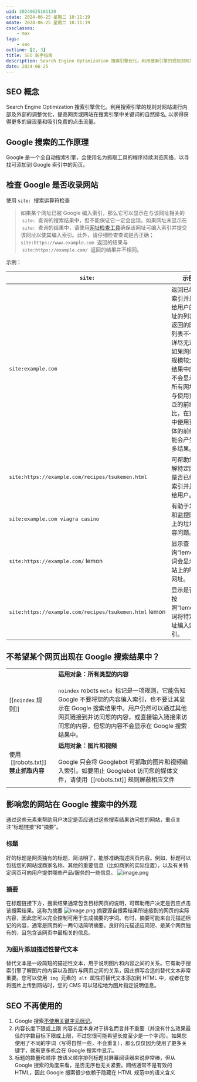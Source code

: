```yaml
---
uid: 20240625101120
cdate: 2024-06-25 星期二 10:11:19
mdate: 2024-06-25 星期二 10:11:19
cssclasses:
    - max
tags:
    - seo
outline: [2, 3]
title: SEO 新手指南
description: Search Engine Optimization 搜索引擎优化。利用搜索引擎的规则对网站进行内部及外部的调整优化，提高网页或网站在搜索引擎中关键词的自然排名, 以求得获得更多的展现量和吸引免费的点击流量。
date: 2024-06-25
---
```


## SEO 概念

Search Engine Optimization 搜索引擎优化。利用搜索引擎的规则对网站进行内部及外部的调整优化，提高网页或网站在搜索引擎中关键词的自然排名, 以求得获得更多的展现量和吸引免费的点击流量。

## Google 搜索的工作原理

Google 是一个全自动搜索引擎，会使用名为抓取工具的程序持续浏览网络，以寻找可添加到 Google 索引中的网页。

## 检查 Google 是否收录网站

使用 `site:`  搜索运算符检查

> 如果某个网址已被 Google 编入索引，那么它可以显示在与该网址相关的  `site:`  查询的搜索结果中，但不能保证它一定会出现。如果网址未显示在  `site:`  查询的结果中，请使用[网址检查工具](https://support.google.com/webmasters/answer/9012289?hl=zh-cn)确保该网址可编入索引并提交该网址以使其编入索引。此外，请仔细检查查询是否正确；`site:https://www.example.com`  返回的结果与  `site:https://example.com/`  返回的结果并不相同。

示例：

| `site:`                                                | 示例                                                                                                                                                                                         |
| ------------------------------------------------------ | -------------------------------------------------------------------------------------------------------------------------------------------------------------------------------------------- |
| `site:example.com`                                     | 返回已编入索引并呈现给用户的网址的列表。返回的网址列表不一定详尽无遗。如果网站的规模较大，结果中应该不会显示其所有网址。与使用更宽泛的前缀相比，在查询中使用更具体的前缀可能会产生更多结果。 |
| `site:https://example.com/recipes/tsukemen.html`       | 可帮助您了解特定网址是否已编入索引并呈现给用户。                                                                                                                                             |
| `site:example.com viagra casino`                       | 有助于发现和监控网站上的垃圾内容问题。                                                                                                                                                       |
| `site:https://example.com/` lemon                      | 显示查询“lemon”一词会显示网站上的哪些网址。                                                                                                                                                  |
| `site:https://example.com/recipes/tsukemen.html` lemon | 显示是否已按照“lemon”一词将特定网址编入索引。                                                                                                                                                |

## 不希望某个网页出现在 Google 搜索结果中？

|                                       |                                                                                                                                                                                                                                                                               |
| ------------------------------------- | ----------------------------------------------------------------------------------------------------------------------------------------------------------------------------------------------------------------------------------------------------------------------------- |
| [[`noindex` 规则]]                    | **适用对象：所有类型的内容**<br><br>`noindex` robots `meta`  标记是一项规则，它能告知 Google 不要将您的内容编入索引，也不要让其显示在 Google 搜索结果中。用户仍然可以通过其他网页链接到并访问您的内容，或直接输入链接来访问您的内容，但您的内容不会显示在 Google 搜索结果中。 |
| 使用  [[robots.txt]] **禁止抓取内容** | **适用对象：图片和视频**<br><br>Google 只会将 Googlebot 可抓取的图片和视频编入索引。如要阻止 Googlebot 访问您的媒体文件，请使用  [[robots.txt]] 规则屏蔽相应文件                                                                                                              |
|                                       |                                                                                                                                                                                                                                                                               |

## 影响您的网站在 Google 搜索中的外观

通过这些元素来帮助用户决定是否应通过这些搜索结果访问您的网站，重点关注“标题链接”和“摘要”。

### 标题

好的标题是网页独有的标题，简洁明了，能够准确描述网页内容。例如，标题可以包括您的网站或商家名称、其他的重要信息（比如商家的实际位置），以及有关特定网页可向用户提供哪些产品/服务的一些信息。
![image.png](http://oss.zhuluu.cn/202406251148635.png)

### 摘要

在标题链接下方，搜索结果通常包含目标网页的说明，可帮助用户决定是否应点击该搜索结果。这称为摘要
![image.png](http://oss.zhuluu.cn/202406251151029.png)
摘要源自搜索结果所链接到的网页的实际内容，因此您可以完全控制可用于生成摘要的字词。有时，摘要可能来自元描述标记的内容，通常是网页的一两句话简明摘要。良好的元描述应简短、是某个网页独有的，且包含该网页中最相关的信息。

### 为图片添加描述性替代文本

替代文本是一段简短的描述性文本，用于说明图片和内容之间的关系。它有助于搜索引擎了解图片的内容以及图片与网页之间的关系，因此撰写合适的替代文本非常重要。您可以使用  `img`  元素的  `alt`  属性将替代文本添加到 HTML 中，或者在您将图片上传到网站时，您的 CMS 可以轻松地为图片指定说明信息。

## SEO 不再使用的

1. Google 搜索[不使用关键字元标记](https://developers.google.com/search/blog/2009/09/google-does-not-use-keywords-meta-tag?hl=zh-cn)。
2. 内容长度下限或上限
   内容长度本身对于排名而言并不重要（并没有什么效果最佳的字数目标下限或上限，不过您很可能希望长度至少是一个字词）。如果您使用了不同的字词（写得自然一些，不会重复），那么仅仅因为使用了更多关键字，就有更多机会在 Google 搜索中显示。
3. 标题的数量和顺序
   按语义顺序排列标题对屏幕阅读器来说非常棒，但从 Google 搜索的角度来看，是否无序也无关紧要。网络通常不是有效的 HTML，因此 Google 搜索很少依赖于隐藏在 HTML 规范中的语义含义
